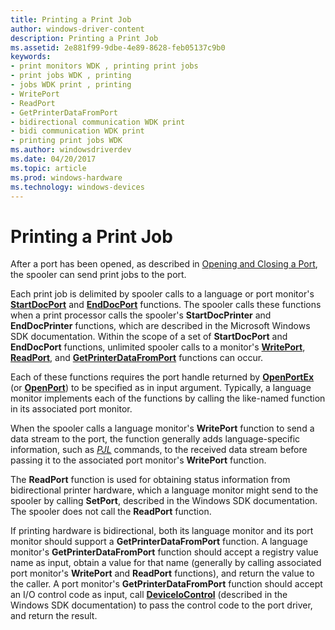 ```yaml
---
title: Printing a Print Job
author: windows-driver-content
description: Printing a Print Job
ms.assetid: 2e881f99-9dbe-4e89-8628-feb05137c9b0
keywords:
- print monitors WDK , printing print jobs
- print jobs WDK , printing
- jobs WDK print , printing
- WritePort
- ReadPort
- GetPrinterDataFromPort
- bidirectional communication WDK print
- bidi communication WDK print
- printing print jobs WDK
ms.author: windowsdriverdev
ms.date: 04/20/2017
ms.topic: article
ms.prod: windows-hardware
ms.technology: windows-devices
---
```


# Printing a Print Job





After a port has been opened, as described in [Opening and Closing a Port](opening-and-closing-a-port.md), the spooler can send print jobs to the port.

Each print job is delimited by spooler calls to a language or port monitor's [**StartDocPort**](https://msdn.microsoft.com/library/windows/hardware/ff562710) and [**EndDocPort**](https://msdn.microsoft.com/library/windows/hardware/ff548742) functions. The spooler calls these functions when a print processor calls the spooler's **StartDocPrinter** and **EndDocPrinter** functions, which are described in the Microsoft Windows SDK documentation. Within the scope of a set of **StartDocPort** and **EndDocPort** functions, unlimited spooler calls to a monitor's [**WritePort**](https://msdn.microsoft.com/library/windows/hardware/ff563792), [**ReadPort**](https://msdn.microsoft.com/library/windows/hardware/ff561909), and [**GetPrinterDataFromPort**](https://msdn.microsoft.com/library/windows/hardware/ff550506) functions can occur.

Each of these functions requires the port handle returned by [**OpenPortEx**](https://msdn.microsoft.com/library/windows/hardware/ff559596) (or [**OpenPort**](https://msdn.microsoft.com/library/windows/hardware/ff559593)) to be specified as in input argument. Typically, a language monitor implements each of the functions by calling the like-named function in its associated port monitor.

When the spooler calls a language monitor's **WritePort** function to send a data stream to the port, the function generally adds language-specific information, such as [*PJL*](https://msdn.microsoft.com/library/windows/hardware/ff556325#wdkgloss-pjl) commands, to the received data stream before passing it to the associated port monitor's **WritePort** function.

The **ReadPort** function is used for obtaining status information from bidirectional printer hardware, which a language monitor might send to the spooler by calling **SetPort**, described in the Windows SDK documentation. The spooler does not call the **ReadPort** function.

If printing hardware is bidirectional, both its language monitor and its port monitor should support a **GetPrinterDataFromPort** function. A language monitor's **GetPrinterDataFromPort** function should accept a registry value name as input, obtain a value for that name (generally by calling associated port monitor's **WritePort** and **ReadPort** functions), and return the value to the caller. A port monitor's **GetPrinterDataFromPort** function should accept an I/O control code as input, call [**DeviceIoControl**](https://msdn.microsoft.com/library/windows/desktop/aa363216) (described in the Windows SDK documentation) to pass the control code to the port driver, and return the result.

 

 




